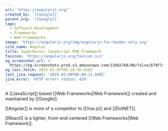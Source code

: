 ```yaml
---
url: 'https://angularjs.org/'
created_by: '[[Google]]'
parent_org: '[[Google]]'
tags:
  - Software-Development
  - Frameworks
  - Web-Frameworks
image: 'https://angularjs.org/img/angularjs-for-header-only.svg'
site_name: Angular
title: Superheroic JavaScript MVW Framework
favicon: 'https://angularjs.org/favicon.ico'
og_screenshot_url: >-
  https://og-screenshots-prod.s3.amazonaws.com/1366x768/80/false/b79f7a0024168491927e9bed26bc7de8fc6d8b5d31a06fae66b222d35fb86a17.jpeg
og_last_fetch: 2025-03-07T05:20:56.428Z
last_jina_request: '2025-03-09T06:09:11.608Z'
jina_error: 'HTTP error! status: 429'
---
```


A [[JavaScript]] based [[Web Frameworks|Web Framework]] created and maintained by [[Google]].

[[Angular]] is more of a competitor to [[Vue.js]] and [[DotNET]].

[[React]] is a lighter, front-end centered [[Web Frameworks|Web Framework]].
